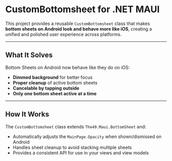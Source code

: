 # CustomBottomsheet for .NET MAUI

This project provides a reusable `CustomBottomsheet` class that makes **bottom sheets on Android look and behave more like iOS**, creating a unified and polished user experience across platforms.

---

## What It Solves

Bottom Sheets on Android now behave like they do on iOS:

-  **Dimmed background** for better focus
-  **Proper cleanup** of active bottom sheets
-  **Cancelable by tapping outside**
-  **Only one bottom sheet active at a time**

---

## How It Works

The `CustomBottomsheet` class extends `The49.Maui.BottomSheet` and:

- Automatically adjusts the `MainPage.Opacity` when shown/dismissed on Android
- Handles sheet cleanup to avoid stacking multiple sheets
- Provides a consistent API for use in your views and view models
